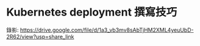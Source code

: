 # Kubernetes deployment 撰寫技巧

錄影: https://drive.google.com/file/d/1a3_vb3mv8sAbTjHM2XML4yeuUbD-2R62/view?usp=share_link